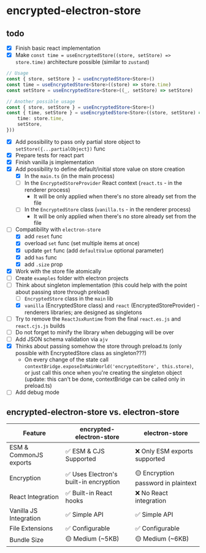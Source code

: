 # encrypted-electron-store

## todo

- [x] Finish basic react implementation
- [x] Make `const time = useEncryptedStore((store, setStore) => store.time)` architecture possible (similar to `zustand`)

```typescript
// Usage
const { store, setStore } = useEncryptedStore<Store>()
const time = useEncryptedStore<Store>((store) => store.time)
const setStore = useEncryptedStore<Store>((_, setStore) => setStore)

// Another possible usage
const { store, setStore } = useEncryptedStore<Store>()
const { time, setStore } = useEncryptedStore<Store>((store, setStore) => ({
	time: store.time,
	setStore,
}))
```

- [x] Add possibility to pass only partial store object to `setStore({...partialObject})` func
- [x] Prepare tests for react part
- [x] Finish vanilla js implementation
- [x] Add possibility to define default/initial store value on store creation
  - [x] In the `main.ts` (in the main process)
  - [ ] In the `EncryptedStoreProvider` React context (`react.ts` - in the renderer process)
    - It will be only applied when there's no store already set from the file
  - [ ] In the `EncryptedStore` class (`vanilla.ts` - in the renderer process)
    - It will be only applied when there's no store already set from the file
- [ ] Compatibility with `electron-store`
  - [x] add `reset` func
  - [x] overload `set` func (set multiple items at once)
  - [x] update `get` func (add `defaultValue` optional parameter)
  - [x] add `has` func
  - [x] add `.size` prop
- [x] Work with the store file atomically
- [ ] Create `examples` folder with electron projects
- [ ] Think about singleton implementation (this could help with the point about passing store through preload)
  - [ ] `EncryptedStore` class in the `main` lib
  - [x] `vanilla` (EncryptedStore class) and `react` (EncryptedStoreProvider) - renderers libraries; are designed as singletons
- [ ] Try to remove the `ReactJsxRuntime` from the final `react.es.js` and `react.cjs.js` builds
- [ ] Do not forget to minify the library when debugging will be over
- [ ] Add JSON schema validation via `ajv`
- [x] Thinks about passing somehow the store through preload.ts (only possible with EncryptedStore class as singleton???)
  - On every change of the state call `contextBridge.exposeInMainWorld('encryptedStore', this.store)`, or just call this once when you're creating the singleton object (update: this can't be done, contextBridge can be called only in preload.ts)
- [ ] Add debug mode

## encrypted-electron-store vs. electron-store

| Feature                | encrypted-electron-store               | electron-store                      |
| ---------------------- | -------------------------------------- | ----------------------------------- |
| ESM & CommonJS exports | ✅ ESM & CJS Supported                 | ❌ Only ESM exports supported       |
| Encryption             | ✅ Uses Electron's built-in encryption | 🟡 Encryption password in plaintext |
| React Integration      | ✅ Built-in React hooks                | ❌ No React integration             |
| Vanilla JS Integration | ✅ Simple API                          | ✅ Simple API                       |
| File Extensions        | ✅ Configurable                        | ✅ Configurable                     |
| Bundle Size            | 🟡 Medium (~5KB)                       | 🟡 Medium (~6KB)                    |
